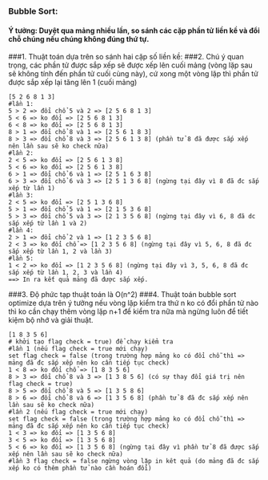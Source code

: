 ### Bubble Sort:
#### Ý tưởng: Duyệt qua mảng nhiều lần, so sánh các cặp phần tử liền kề và đổi chỗ chúng nếu chúng không đúng thứ tự.
###1. Thuật toán dựa trên so sánh hai cặp số liền kề:
###2. Chú ý quan trọng, các phần tử được sắp xếp sẽ được xếp lên cuối mảng (vòng lặp sau sẽ không tính đến phần tử cuối cùng này), cứ xong một vòng lặp thì phần tử được sắp xếp lại tăng lên 1 (cuối mảng)
```
[5 2 6 8 1 3]
#lần 1:
5 > 2 => đổi chổ 5 và 2 => [2 5 6 8 1 3]
5 < 6 => ko đổi => [2 5 6 8 1 3]
6 < 8 => ko đổi => [2 5 6 8 1 3]
8 > 1 => đổi chổ 8 và 1 => [2 5 6 1 8 3]
8 > 3 => đổi chổ 8 và 3 => [2 5 6 1 3 8] (phần tử 8 đã được sắp xếp nên lần sau sẽ ko check nữa)
#lần 2:
2 < 5 => ko đổi => [2 5 6 1 3 8]
5 < 6 => ko đổi => [2 5 6 1 3 8]
6 > 1 => đổi chổ 6 và 1 => [2 5 1 6 3 8]
6 > 3 => đổi chổ 6 và 3 => [2 5 1 3 6 8] (ngừng tại đây vì 8 đã đc sắp xếp từ lần 1)
#lần 3:
2 < 5 => ko đổi => [2 5 1 3 6 8]
5 > 1 => đổi chổ 5 và 1 => [2 1 5 3 6 8]
5 > 3 => đổi chổ 5 và 3 => [2 1 3 5 6 8] (ngừng tại đây vì 6, 8 đã dc sắp xếp từ lần 1 và 2)
#lần 4:
2 > 1 => đổi chổ 2 và 1 => [1 2 3 5 6 8] 
2 < 3 => ko đổi chổ => [1 2 3 5 6 8] (ngừng tại đây vì 5, 6, 8 đã đc sắp xếp từ lần 1, 2 và lần 3)
#lần 5:
1 < 2 => ko đổi => [1 2 3 5 6 8] (ngừng tại đây vì 3, 5, 6, 8 đã đc sắp xếp từ lần 1, 2, 3 và lần 4)
==> In ra kết quả mảng đã được sắp xếp.
```
###3. Độ phức tạp thuật toán là O(n^2)
###4. Thuật toán bubble sort optimize dựa trên ý tưởng nếu vòng lặp kiểm tra thứ n ko có đổi phần tử nào thì ko cần chạy thêm vòng lặp n+1 để kiểm tra nữa mà ngừng luôn để tiết kiệm bộ nhớ và giải thuật.
```
[1 8 3 5 6]
# khởi tạo flag check = true) để chạy kiểm tra
#lần 1 (nếu flag check = true mới chạy)
set flag check = false (trong trường hợp mảng ko có đổi chỗ thì => mảng đã đc sắp xếp nên ko cần tiếp tục check)
1 < 8 => ko đổi chổ => [1 8 3 5 6]
8 > 3 => đổi chổ 8 và 3 => [1 3 8 5 6] (có sự thay đổi giá trị nên flag check = true)
8 > 5 => đổi chổ 8 và 5 => [1 3 5 8 6]
8 > 6 => đổi chổ 8 và 6 => [1 3 5 6 8] (phần tử 8 đã đc sắp xếp nên lần sau sẽ ko check nữa)
#lần 2 (nếu flag check = true mới chạy)
set flag check = false (trong trường hợp mảng ko có đổi chỗ thì => mảng đã đc sắp xếp nên ko cần tiếp tục check)
1 < 3 => ko đổi => [1 3 5 6 8]
3 < 5 => ko đổi => [1 3 5 6 8]
5 < 6 => ko đổi => [1 3 5 6 8] (ngừng tại đây vì phần tử 8 đã được sắp xếp nên lần sau sẽ ko check nữa)
#lần 3 flag check = false ngừng vòng lặp in kêt quả (do mảng đã đc sắp xếp ko có thêm phần tử nào cần hoán đổi)
```
